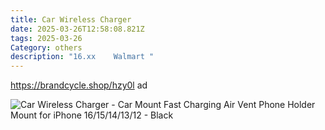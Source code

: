 ```yaml
---
title: Car Wireless Charger
date: 2025-03-26T12:58:08.821Z
tags: 2025-03-26
Category: others
description: "16.xx    Walmart "
---
```

https://brandcycle.shop/hzy0l  ad <!--StartFragment-->

![Car Wireless Charger - Car Mount Fast Charging Air Vent Phone Holder Mount for iPhone 16/15/14/13/12 - Black](https://i5.walmartimages.com/seo/Car-Wireless-Charger-Car-Mount-Fast-Charging-Air-Vent-Phone-Holder-Mount-for-iPhone-16-15-14-13-12-Black_9199af24-5b2a-4a6f-b5ad-d23bdd7d84b2.ff066716af0759ba570215bf8f0c3cf1.png?odnHeight=2000&odnWidth=2000&odnBg=FFFFFF)

<!--EndFragment-->
